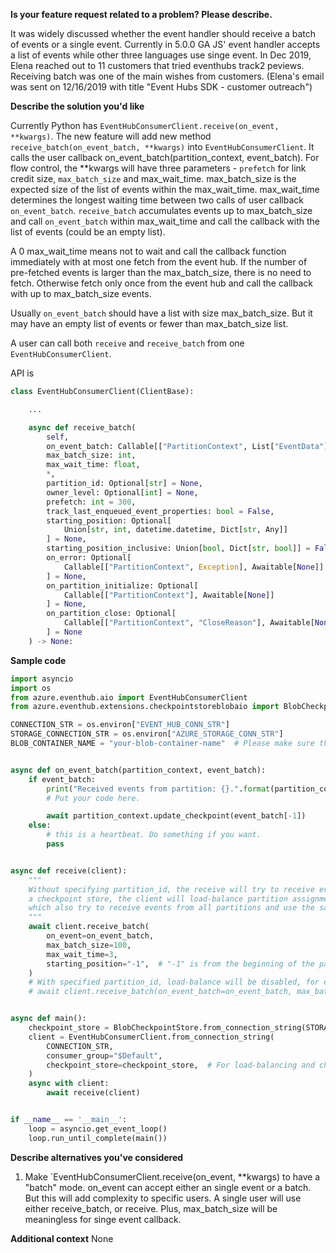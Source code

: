 **Is your feature request related to a problem? Please describe.**

It was widely discussed whether the event handler should receive a batch of events or a single event.
Currently in 5.0.0 GA JS' event handler accepts a list of events while other three languages use singe event.
In Dec 2019, Elena reached out to 11 customers that tried eventhubs track2 peviews. Receiving batch was one of the main wishes from customers. 
(Elena's email was sent on 12/16/2019 with title "Event Hubs SDK - customer outreach")


**Describe the solution you'd like**

Currently Python has `EventHubConsumerClient.receive(on_event, **kwargs)`.
The new feature will add new method `receive_batch(on_event_batch, **kwargs)` into `EventHubConsumerClient`. 
It calls the user callback on_event_batch(partition_context, event_batch).
For flow control, the **kwargs will have three parameters - `prefetch` for link credit size, `max_batch_size` and max_wait_time.
max_batch_size is the expected size of the list of events within the max_wait_time. 
max_wait_time determines the longest waiting time between two calls of user callback `on_event_batch`.  `receive_batch` accumulates events up to max_batch_size and call `on_event_batch` within max_wait_time and call the callback with the list of events (could be an empty list).

A 0 max_wait_time means not to wait and call the callback function immediately with at most one fetch from the event hub. If the number of pre-fetched events is larger than the max_batch_size, there is no need to fetch. Otherwise fetch only once from the event hub and call the callback with up to max_batch_size events. 

Usually `on_event_batch` should have a list with size max_batch_size. But it may have an empty list of events or fewer than max_batch_size list.

A user can call both `receive` and `receive_batch` from one `EventHubConsumerClient`.

API is
```python
class EventHubConsumerClient(ClientBase):

    ...

    async def receive_batch(
        self,
        on_event_batch: Callable[["PartitionContext", List["EventData"]], Awaitable[None]],
        max_batch_size: int, 
        max_wait_time: float,
        *,
        partition_id: Optional[str] = None,
        owner_level: Optional[int] = None,
        prefetch: int = 300,
        track_last_enqueued_event_properties: bool = False,
        starting_position: Optional[
            Union[str, int, datetime.datetime, Dict[str, Any]]
        ] = None,
        starting_position_inclusive: Union[bool, Dict[str, bool]] = False,
        on_error: Optional[
            Callable[["PartitionContext", Exception], Awaitable[None]]
        ] = None,
        on_partition_initialize: Optional[
            Callable[["PartitionContext"], Awaitable[None]]
        ] = None,
        on_partition_close: Optional[
            Callable[["PartitionContext", "CloseReason"], Awaitable[None]]
        ] = None
    ) -> None:
```
**Sample code**
```python
import asyncio
import os
from azure.eventhub.aio import EventHubConsumerClient
from azure.eventhub.extensions.checkpointstoreblobaio import BlobCheckpointStore

CONNECTION_STR = os.environ["EVENT_HUB_CONN_STR"]
STORAGE_CONNECTION_STR = os.environ["AZURE_STORAGE_CONN_STR"]
BLOB_CONTAINER_NAME = "your-blob-container-name"  # Please make sure the blob container resource exists.


async def on_event_batch(partition_context, event_batch):
    if event_batch:
        print("Received events from partition: {}.".format(partition_context.partition_id))
        # Put your code here.

        await partition_context.update_checkpoint(event_batch[-1])
    else:
        # this is a heartbeat. Do something if you want.
        pass


async def receive(client):
    """
    Without specifying partition_id, the receive will try to receive events from all partitions and if provided with
    a checkpoint store, the client will load-balance partition assignment with other EventHubConsumerClient instances
    which also try to receive events from all partitions and use the same storage resource.
    """
    await client.receive_batch(
        on_event=on_event_batch,
        max_batch_size=100,
        max_wait_time=3,
        starting_position="-1",  # "-1" is from the beginning of the partition.
    )
    # With specified partition_id, load-balance will be disabled, for example:
    # await client.receive_batch(on_event_batch=on_event_batch, max_batch_size=100, max_wait_time=3, partition_id='0'))


async def main():
    checkpoint_store = BlobCheckpointStore.from_connection_string(STORAGE_CONNECTION_STR, BLOB_CONTAINER_NAME)
    client = EventHubConsumerClient.from_connection_string(
        CONNECTION_STR,
        consumer_group="$Default",
        checkpoint_store=checkpoint_store,  # For load-balancing and checkpoint. Leave None for no load-balancing.
    )
    async with client:
        await receive(client)


if __name__ == '__main__':
    loop = asyncio.get_event_loop()
    loop.run_until_complete(main())
```

**Describe alternatives you've considered**
1. Make `EventHubConsumerClient.receive(on_event, **kwargs) to have a "batch" mode. on_event can accept either an single event or a batch. But this will add complexity to specific users. A single user will use either receive_batch, or receive. Plus, max_batch_size will be meaningless for singe event callback.

**Additional context**
None